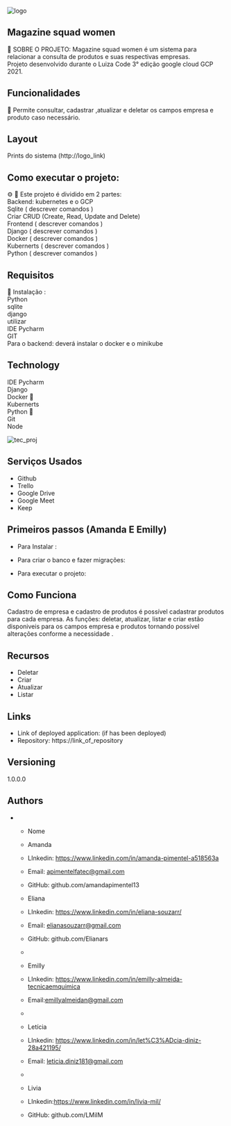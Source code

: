 ![logo](https://user-images.githubusercontent.com/72577082/134821265-386b3284-4664-4fe2-9588-71462414d024.png)


 
## Magazine squad women
 
:rocket: SOBRE O PROJETO: Magazine squad women é um sistema para relacionar a consulta de produtos e suas respectivas empresas.<br> Projeto desenvolvido durante o Luiza Code
 3° edição google cloud GCP 2021.
 
## Funcionalidades 
 :dart:  Permite consultar, cadastrar ,atualizar  e deletar  os campos empresa e produto  caso necessário.

## Layout  
Prints do sistema
(http://logo_link)

## Como executar o projeto:<br>
:gear: :wrench: 
Este projeto é dividido em 2 partes: <br> Backend: kubernetes e o GCP<br> 
Sqlite ( descrever comandos )<br>
Criar CRUD (Create, Read, Update and Delete)<br>
Frontend ( descrever comandos )<br>
Django ( descrever comandos )<br>
Docker ( descrever comandos )<br>
Kubernerts ( descrever comandos )<br>
Python ( descrever comandos )<br>

## Requisitos <br>

:pencil:
 Instalação : <br> Python <br> sqlite <br> django <br> utilizar <br> IDE Pycharm<br> GIT <br>
 Para o backend: deverá instalar o docker e o minikube


## Technology
IDE Pycharm<br>
Django<br>
Docker :whale2:<br>
Kubernerts <br>
Python :snake:<br>
Git <br>
Node<br>

![tec_proj](https://user-images.githubusercontent.com/72577082/134823335-b93b6383-e4c0-4a29-853d-e54d6ad6a4be.png)

 
## Serviços Usados
 
* Github
* Trello 
* Google Drive 
* Google Meet
* Keep 
 
 
## Primeiros passos (Amanda E Emilly)
 
* Para Instalar :
>    
* Para criar  o banco e fazer migrações:
>   
* Para executar o projeto:
> 
 
## Como Funciona 
Cadastro de empresa e cadastro de produtos é possível cadastrar produtos para cada empresa. As funções: deletar, atualizar, listar e criar  estão disponiveis para os campos empresa e produtos tornando possível alterações conforme a necessidade .
 
 
## Recursos
 
  - Deletar
  - Criar
  - Atualizar
  - Listar
 
 
## Links
 
  - Link of deployed application: (if has been deployed)
  - Repository: https://link_of_repository
 

## Versioning
 
1.0.0.0
 
 
## Authors
 

* - Nome
  - Amanda
  - LInkedin: https://www.linkedin.com/in/amanda-pimentel-a518563a
  - Email: apimentelfatec@gmail.com 
  - GitHub: github.com/amandapimentel13 
   
  - Eliana 
  - LInkedin: https://www.linkedin.com/in/eliana-souzarr/
  - Email: elianasouzarr@gmail.com
  - GitHub: github.com/Elianars 
  - 
  - Emilly
  - LInkedin: https://www.linkedin.com/in/emilly-almeida-tecnicaemquimica
  - Email:emillyalmeidan@gmail.com
  - 
  - Letícia
  - LInkedin: https://www.linkedin.com/in/let%C3%ADcia-diniz-28a421195/
  - Email: leticia.diniz181@gmail.com
  - 
  - Livia
  - LInkedin:https://www.linkedin.com/in/livia-mil/
  - GitHub: github.com/LMilM 
 
